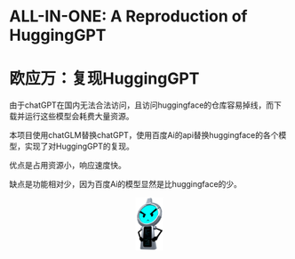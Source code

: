 # ALL-IN-ONE: A Reproduction of HuggingGPT

# 欧应万：复现HuggingGPT

由于chatGPT在国内无法合法访问，且访问huggingface的仓库容易掉线，而下载并运行这些模型会耗费大量资源。

本项目使用chatGLM替换chatGPT，使用百度Ai的api替换huggingface的各个模型，实现了对HuggingGPT的复现。

优点是占用资源小，响应速度快。

缺点是功能相对少，因为百度Ai的模型显然是比huggingface的少。

<div align="center">
<img src= ./assets/all-in-one.png width=10%>
</div>
